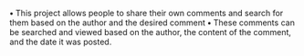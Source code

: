 **•** This project allows people to share their own comments and search for them based on the author and the desired comment 
**•** These comments can be searched and viewed based on the author, the content of the comment, and the date it was posted.



